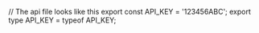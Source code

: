 // The api file looks like this
export const API_KEY = '123456ABC';
export type API_KEY = typeof API_KEY; 
